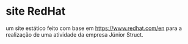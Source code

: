 # site RedHat
um site estático feito com base em https://www.redhat.com/en para a realização de uma atividade da empresa Júnior Struct.
